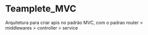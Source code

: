 # Teamplete_MVC
Arquitetura para criar apis no padrão MVC, com o padrao router > middlewares > controller > service
